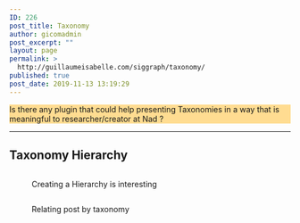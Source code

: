 ```yaml
---
ID: 226
post_title: Taxonomy
author: gicomadmin
post_excerpt: ""
layout: page
permalink: >
  http://guillaumeisabelle.com/siggraph/taxonomy/
published: true
post_date: 2019-11-13 13:19:29
---
```

<!-- wp:paragraph -->



<!-- /wp:paragraph -->

<!-- wp:paragraph {"customBackgroundColor":"#ffdc91"} -->

<p style="background-color:#ffdc91" class="has-background">
  Is there any plugin that could help presenting Taxonomies in a way that is meaningful to researcher/creator at Nad ?
</p>

<!-- /wp:paragraph -->

<!-- wp:separator -->

<hr class="wp-block-separator" />

<!-- /wp:separator -->

<!-- wp:heading -->

## Taxonomy Hierarchy

<!-- /wp:heading -->

<!-- wp:image {"id":230} --><figure class="wp-block-image">

<img src="http://guillaumeisabelle.com/siggraph/wp-content/uploads/sites/25/2019/11/image-25.png" alt="" class="wp-image-230" /><figcaption>Creating a Hierarchy is interesting</figcaption></figure> <!-- /wp:image -->

<!-- wp:image {"id":232} --><figure class="wp-block-image">

<img src="http://guillaumeisabelle.com/siggraph/wp-content/uploads/sites/25/2019/11/image-26.png" alt="" class="wp-image-232" /><figcaption>Relating post by taxonomy</figcaption></figure> <!-- /wp:image -->

<!-- wp:image {"id":234,"linkDestination":"custom"} --><figure class="wp-block-image">

<a href="https://wordpress.org/plugins/taxonomy-images/" target="_blank" rel="noreferrer noopener"><img src="http://guillaumeisabelle.com/siggraph/wp-content/uploads/sites/25/2019/11/image-27.png" alt="" class="wp-image-234" /></a></figure> <!-- /wp:image -->